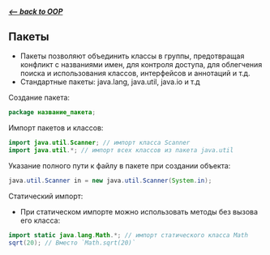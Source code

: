 ##### [<-- back to OOP](../../java/oop/oop.md)

## Пакеты

* Пакеты позволяют объединить классы в группы, предотвращая конфликт с названиями имен, для контроля доступа, для облегчения поиска и использования классов, интерфейсов и аннотаций и т.д.
* Стандартные пакеты: java.lang, java.util, java.io и т.д

Создание пакета:

```java
package название_пакета;
```

Импорт пакетов и классов:

```java
import java.util.Scanner; // импорт класса Scanner
import java.util.*; // импорт всех классов из пакета java.util
```

Указание полного пути к файлу в пакете при создании объекта:

```java
java.util.Scanner in = new java.util.Scanner(System.in);
```

Статический импорт:

* При статическом импорте можно использовать методы без вызова его класса:

```java
import static java.lang.Math.*; // импорт статического класса Math
sqrt(20); // Вместо `Math.sqrt(20)`
```